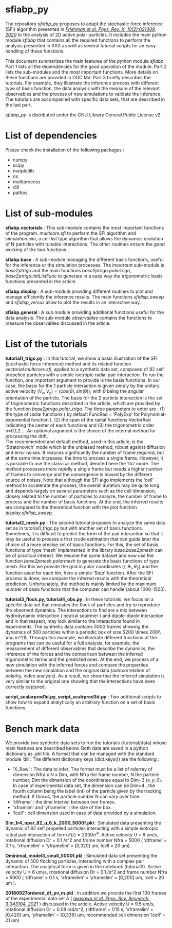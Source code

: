 # ﻿sfiabp_py  

The repository _sfiabp_py_ proposes to adapt the stochastic force inference (SFI) algorithm presented in [_Frishman et al. Phys. Rev. X, 10(2):021009, 2020_](url) to the analysis of 2D active polar particles. 
It includes the main python module _sfiabp_ that contains all the required functions to perform the analysis presented in XXX as well as several tutorial scripts for an easy handling of these functions. 

This document summarizes the main features of the python module _sfiabp_. Part 1 lists all the dependencies for the good operation of the module. Part 2 lists the sub-modules and the most important functions. More details on these functions are provided in DOC.Md. Part 3 briefly describes the tutorials. For example, they illustrate the inference process with different type of basis function, the data analysis with the measure of the relevant observables and the process of new simulations to validate the inference. The tutorials are accompanied with specific data sets, that are described in the last part. 

_sfiabp_py_ is distributed under the GNU Library General Public License v2.

# List of dependencies

Please check the installation of the following packages : 
- numpy
- scipy
- matplotlib
- os
- multiprocess
- dill
- pathos

# List of sub-modules

**sfiabp.vectorials** : This sub-module contains the most important functions of the program. _multicore.sfi_ to perform the SFI algorithm and _simulation.sim_, a cell list type algorithm that allows the dynamics evolution of N particles with tunable interactions. 
The other routines ensure the good working of the two functions.

**sfiabp.base** : A sub-module managing the different basis functions, useful for the inference or the simulation processes. 
The important sub-module is _base2ptrigo_ and the main functions _base2ptrigo.polartrigo_,  _base2ptrigo.InitListFunc_ to generate in a easy way the trigonometric basis functions presented in the article. 

**sfiabp.display** : A sub-module providing different routines to plot and manage efficiently the inference results. The main functions _sfidisp_sweep_ and _sfidisp_versus_ allow to plot the results in an interactive way. 

**sfiabp.general** : A sub module providing additional functions useful for the data analysis. The sub-module _observables_ contains the functions to measure the observables discussed in the article. 

# List of the tutorials

**tutorial1_trigo.py** : In this tutorial, we show a basic illustration of the SFI (stochastic force inference) method and its related function _vectorial.multicore.sfi_, applied to a synthetic data set, composed of 82 self propelled particles with a simple isotropic radial pair interaction. 
To run the function, one important argument to provide is the basis functions. In our case,  the basis for the 1 particle interaction is given simply by the unitary active velocity  $(V_x, V_y) = (cos(\theta), sin(\theta))$, with $\theta$ being the angular orientation of the particle. 
The basis for the 2 particle interaction is the set of trigonometric functions described in the article, which are provided by the function _base2ptrigo.polar_trigo_. The three parameters to enter are : (1) the type of radial functions ( by default FuncRad = ‘PolyExp’ for  Polynomial-exponential function ), (2) the span of the radial functions VectorRad indicating the center of each functions and (3) the trigonometric order n=0,1,2….
An optional argument is the choice of the internal method for processing the drift.  
The recommended and default method, used in this article, is the ‘Stratonovich’ mode which is the unbiased method, robust against diffusion and error noises. 
It reduces significantly the number of frame required, but at the same time increases, the time to process a single frame. 
However, it is possible to use the classical method, denoted here the ‘Ito’ mode. 
The method processes more rapidly a single frame but needs a higher number of frames to converge and the convergence is biased by the different source of noises. 
Note that although the SFI algo implements the ‘cell’ method to accelerate the process, the overall duration may be quite long and depends largely on several parameters such as the cell dimension, closely related to the number of particles to analyze, the number of frame to process and the number of basis functions. 
At the end, the inferred results are compared to the theoretical function with the plot function _display.sfidisp_sweep_.

**tutorial2_mesh.py** : The second tutorial proposes to analyze the same data set as in tutorial1_trigo.py but with another set of basis functions.
Sometimes, it is difficult to predict the form of the pair interaction so that it may be useful to process a first crude estimation that can guide later the choice of a more precise set of basis functions.
For this, the set of basis functions of type ‘mesh’ implemented in the library _base.base2pmesh_ can be of practical interest. 
We resume the same dataset and now use the function _base2pmesh.polarmesh_ to generate the basis functions of type mesh. 
For this we provide the grid in polar coordinates $(r, \theta_1, \theta_2)$ and the function used for each bin, here a simple ‘Step’ function. 
After the SFI process is done, we compare the inferred results with the theoretical prediction. 
Unfortunately, the method is mainly limited by the maximum number of basis functions that the computer can handle (about 1000-1500).

**tutorial3_flock.py, tutorial4_obs.py** : In these tutorials, we focus on a specific data set that emulates the flock of particles and try to reproduce the observed dynamics. 
The interactions to find are a mix between hydrodynamic interaction ( neutral squirmer ) and dipole-dipole interaction and in that respect, may look similar to the interactions found in experiments. 
The synthetic data contains 5000 frames showing the dynamics of 500 particles within a periodic box of size $200 \times 200\\ \mu m^2$.
Through this example, we illustrate different functions of the programs that can be useful for a full analysis, for example, the measurement of different observables that describe the dynamics, the inference of the forces and the comparison between the inferred trigonometric terms and the predicted ones.
At the end, we process of a new simulation with the inferred forces and compare the properties between the new simulation and the original data (autocorrelation of polarity, video analysis).
As a result, we show that the inferred simulation is very similar to the original one showing that the interactions have been correctly captured.

**script_scalarprod1d.py, script_scalrprod3d.py** : Two addtional scripts to show how to expand analytically an arbitrary function on a set of basis functions. 

# Bench mark data

We provide two synthetic data sets to run the tutorials (/tutorial/data) whose main features are described below. 
Both data are saved in a python dictionary as .pkl file. 
A format that can be managed with the standard module ‘dill’.
The different dictionary keys (dict.keys()) are the following : 
-  ’X_Raw’ : The data to infer. The format must be a list of ndarray of dimension Nfra x N x Dim,  with Nfra the frame number, N the particle number, Dim the dimension of the coordinates equal to Dim=3 $(x, y, \theta)$. In case of experimental data set, the dimension can be Dim=4 , the fourth column being the label (int) of the particle given by the tracking method. If Dim=4, the particle number N can vary over time. 
- ‘dtframe’ : the time interval between two frames.
 - ‘xframlim’ and ‘yframelim’ : the size of the box.
- ‘lcell’ : cell dimension used in case of data provided by a simulation.

**Sim_1r4_npar_82_u_6_k_2000_5000f.pkl** : Simulated data presenting the dynamic of 82 self propelled particles interacting with a simple isotropic radial pair interaction of form $F(r) = 2000/r^4$. Active velocity  U = 6 um/s, rotational diffusion Dr  = 0.1  /s^2 and frame number Nfra = 5000 ( ‘dtframe’ = 0.1 s, ‘xframelim’ = ‘yframelim’ = [0,320] um, lcell = 20 um).

**Ominimal_model3_small_5000f.pkl** : Simulated data set presenting the dynamic of 500 flocking particles, interacting with a complex pair interaction. The analytical form is given in the notebook (tutorial3).  Active velocity U = 6 um/s, rotational diffusion Dr  = 0.1 /s^2 and frame number Nfra = 5000  ( ‘dtframe’ = 0.1 s, ‘xframelim’ = ‘yframelim’ = [0,200] um, lcell = 20 um ).

**20180927ordered_df_pv_m.pkl** : In addition we provide the first 100 frames of the experimental data set A ( [_Iwasawa et al. Phys. Rev. Research, 3:043104, 2021_](https://journals.aps.org/prresearch/abstract/10.1103/PhysRevResearch.3.043104) ) discussed in the article. Active velocity U = 9.5 um/s, rotational diffusion Dr = 0.08 rad/s^2,  (‘dtframe’ = 1/15 s,  ‘xframelim’ = [0,420] um,  ‘yframelim’ = [0,336] um, recommended cell dimension ‘lcell’ = 21 um) 
